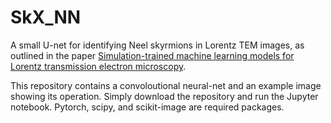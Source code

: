 # SkX_NN
A small U-net for identifying Neel skyrmions in Lorentz TEM images, as outlined in the paper [Simulation-trained machine learning models for Lorentz transmission electron microscopy](https://doi.org/10.1063/5.0197138). 

This repository contains a convoloutional neural-net and an example image showing its operation. Simply download the repository and run the Jupyter notebook. Pytorch, scipy, and scikit-image are required packages. 
